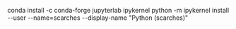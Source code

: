 

conda install -c conda-forge jupyterlab ipykernel
python -m ipykernel install --user --name=scarches --display-name "Python (scarches)"